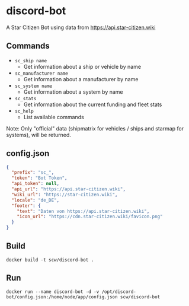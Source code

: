 # discord-bot
A Star Citizen Bot using data from https://api.star-citizen.wiki

## Commands
* `sc_ship name`
  * Get information about a ship or vehicle by name
* `sc_manufacturer name`
  * Get information about a manufacturer by name
* `sc_system name`
  * Get information about a system by name
* `sc_stats`
  * Get information about the current funding and fleet stats
* `sc_help`
  * List available commands

Note: Only "official" data (shipmatrix for vehicles / ships and starmap for systems), will be returned. 
  
## config.json
```json
{
  "prefix": "sc_",
  "token": "Bot Token",
  "api_token": null,
  "api_url": "https://api.star-citizen.wiki",
  "wiki_url": "https://star-citizen.wiki",
  "locale": "de_DE",
  "footer": {
    "text": "Daten von https://api.star-citizen.wiki",
    "icon_url": "https://cdn.star-citizen.wiki/favicon.png"
  }
}
```

## Build
`docker build -t scw/discord-bot .`

## Run
`docker run --name discord-bot -d -v /opt/discord-bot/config.json:/home/node/app/config.json scw/discord-bot `

